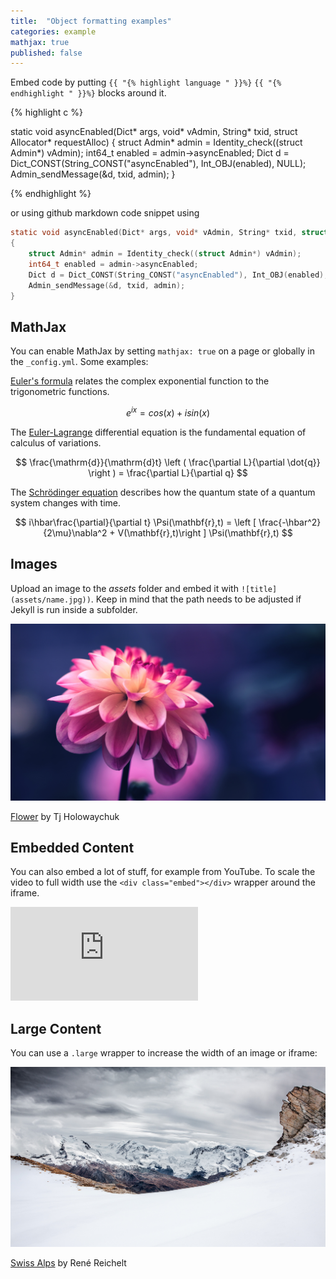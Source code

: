 ```yaml
---
title:  "Object formatting examples"
categories: example
mathjax: true
published: false
---
```


Embed code by putting `{{ "{% highlight language " }}%}` `{{ "{% endhighlight " }}%}` blocks around it.

{% highlight c %}

static void asyncEnabled(Dict* args, void* vAdmin, String* txid, struct Allocator* requestAlloc)
{
    struct Admin* admin = Identity_check((struct Admin*) vAdmin);
    int64_t enabled = admin->asyncEnabled;
    Dict d = Dict_CONST(String_CONST("asyncEnabled"), Int_OBJ(enabled), NULL);
    Admin_sendMessage(&d, txid, admin);
}

{% endhighlight %}

or using github markdown code snippet
using
```c
static void asyncEnabled(Dict* args, void* vAdmin, String* txid, struct Allocator* requestAlloc)
{
    struct Admin* admin = Identity_check((struct Admin*) vAdmin);
    int64_t enabled = admin->asyncEnabled;
    Dict d = Dict_CONST(String_CONST("asyncEnabled"), Int_OBJ(enabled), NULL);
    Admin_sendMessage(&d, txid, admin);
}
```


## MathJax

You can enable MathJax by setting `mathjax: true` on a page or globally in the `_config.yml`. Some examples:

[Euler's formula](https://en.wikipedia.org/wiki/Euler%27s_formula) relates the  complex exponential function to the trigonometric functions.

$$ e^{ix}=cos(x)+isin(x) $$

The [Euler-Lagrange](https://en.wikipedia.org/wiki/Lagrangian_mechanics) differential equation is the fundamental equation of calculus of variations.

$$ \frac{\mathrm{d}}{\mathrm{d}t} \left ( \frac{\partial L}{\partial \dot{q}} \right ) = \frac{\partial L}{\partial q} $$

The [Schrödinger equation](https://en.wikipedia.org/wiki/Schr%C3%B6dinger_equation) describes how the quantum state of a quantum system changes with time.

$$ i\hbar\frac{\partial}{\partial t} \Psi(\mathbf{r},t) = \left [ \frac{-\hbar^2}{2\mu}\nabla^2 + V(\mathbf{r},t)\right ] \Psi(\mathbf{r},t) $$

## Images

Upload an image to the *assets* folder and embed it with `![title](assets/name.jpg))`. Keep in mind that the path needs to be adjusted if Jekyll is run inside a subfolder.

[![Flower](assets/flower.jpg)](assets/flower.jpg)

[Flower](https://unsplash.com/photos/iGrsa9rL11o) by Tj Holowaychuk

## Embedded Content

You can also embed a lot of stuff, for example from YouTube. To scale the video to full width use the `<div class="embed"></div>` wrapper around the iframe.

<div class="embed"><iframe src="https://www.youtube.com/embed/_C0A5zX-iqM" frameborder="0" allowfullscreen></iframe></div>

## Large Content

You can use a `.large` wrapper to increase the width of an image or iframe:

<a class="large" href="assets/swiss-alps.jpg">![Swiss Alps](assets/swiss-alps.jpg)</a>

[Swiss Alps](https://unsplash.com/photos/u0DmxB76uF4) by René Reichelt
